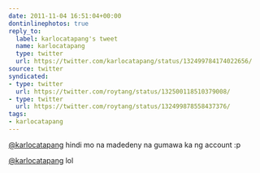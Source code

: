 ```yaml
---
date: 2011-11-04 16:51:04+00:00
dontinlinephotos: true
reply_to:
  label: karlocatapang's tweet
  name: karlocatapang
  type: twitter
  url: https://twitter.com/karlocatapang/status/132499784174022656/
source: twitter
syndicated:
- type: twitter
  url: https://twitter.com/roytang/status/132500118510379008/
- type: twitter
  url: https://twitter.com/roytang/status/132499878558437376/
tags:
- karlocatapang
---
```


[@karlocatapang](https://twitter.com/karlocatapang/) hindi mo na madedeny na gumawa ka ng account :p

[@karlocatapang](https://twitter.com/karlocatapang/) lol
